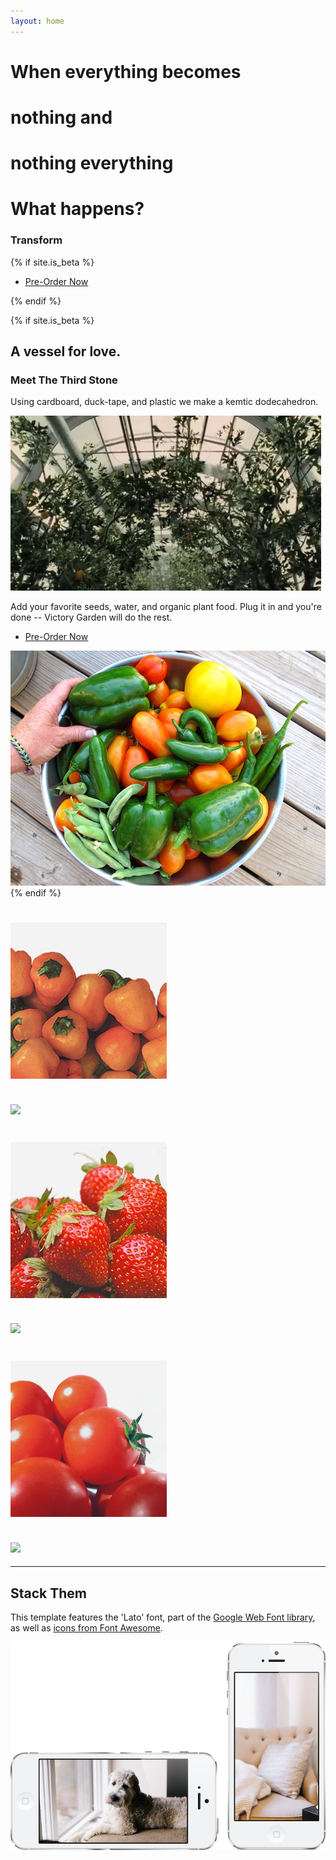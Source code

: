 ```yaml
---
layout: home
---
```

<!-- Header -->
<a name="about"></a>
<div class="intro-header">
  <div class="container">
    <div class="row">
      <div class="col-lg-12">
        <div class="intro-message">
          <h1>
            When everything becomes
          </h1>
          <h1>
            nothing and
          </h1>
          <h1>
            nothing everything
          </h1>
          <h1>
            What happens?
          </h1>
          <h3>Transform <span class="everyone"></span></h3>
          <div class="buffer"></div>
          {% if site.is_beta %}
          <ul class="list-inline intro-social-buttons">
            <li>
              <a href="/#pre-order" id="preorder-btn" class="btn btn-default btn-success btn-lg"><i class="fa"></i> <span class="network-name">Pre-Order Now</span></a>
            </li>
          </ul>
          {% endif %}
        </div>
      </div>
    </div>
  </div>
<!-- /.container -->
</div>
<!-- /.intro-header -->

{% if site.is_beta %}
<!-- Page Content -->
<a  name="services"></a>
<div class="content-section-a">
  <div class="container">
    <div class="row">
      <div class="col-lg-5 col-sm-6">
        <div class="clearfix"></div>
        <h2 class="section-heading">A vessel for love.</h2>
        <h3>Meet The Third Stone</h3>
        <p class="lead">Using cardboard, duck-tape, and plastic we make a kemtic dodecahedron.</p>
        <p>
        <img class="img-responsive round" src="assets/img/grehou.gif" alt="">
        </p>
        <p class="lead">Add your favorite seeds, water, and organic plant food. Plug it in and you're done -- Victory Garden will do the rest.</p>
        <div class="clearfix"></div>
        <ul class="list-inline intro-social-buttons">
          <li>
          <a href="/#pre-order" id="preorder-btn" class="btn btn-default btn-success btn-lg"><i class="fa"></i> <span class="network-name">Pre-Order Now</span></a>
          </li>
        </ul>
      </div>
      <div class="col-lg-5 col-lg-offset-2 col-sm-6">
        <img class="img-responsive round" src="assets/img/ipad.png" alt="">
      </div>
    </div>
</div>
<!-- /.container -->
{% endif  %}
<!-- /.content-section-a -->
<div class="hide content-section-b">
  <div class="container">
    <div class="row text-center">
      <div class="col-lg-4">
        <h1>
          <img src="assets/img/peppers.png" > 
        </h1>
        <h2>
          <img src="http://placehold.it/100x100" > 
        </h2>
      </div>
      <div class="col-lg-4">
        <h1>
          <img src="assets/img/strawberry.png" > 
        </h1>
        <h2>
          <img src="http://placehold.it/100x100" > 
        </h2>
      </div>
      <div class="col-lg-4">
        <h1>
          <img src="assets/img/tiny.png" > 
        </h1>
        <h2>
          <img src="http://placehold.it/100x100" > 
        </h2>
      </div>
    </div>
  </div>
  <!-- /.container -->
</div>

<!-- /.content-section-b -->

<div class="hide content-section-a">
  <div class="container">
    <div class="row">
      <div class="col-lg-5 col-sm-6">
        <hr class="section-heading-spacer">
        <div class="clearfix"></div>
        <h2 class="section-heading">Stack Them</h2>
        <p class="lead">This template features the 'Lato' font, part of the <a target="_blank" href="http://www.google.com/fonts">Google Web Font library</a>, as well as <a target="_blank" href="http://fontawesome.io">icons from Font Awesome</a>.</p>
      </div>
      <div class="col-lg-5 col-lg-offset-2 col-sm-6">
        <img class="img-responsive" src="/assets/img/phones.png" alt="">
      </div>
    </div>
  </div>
  <!-- /.container -->
</div>
<!-- /.content-section-a -->
